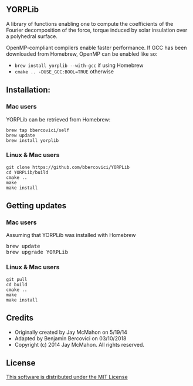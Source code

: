 ## YORPLib

A library of functions enabling one to compute the coefficients of the Fourier decomposition of the force, torque induced by solar insulation over a polyhedral surface.

OpenMP-compliant compilers enable faster performance. If GCC has been downloaded from Homebrew, OpenMP can be enabled like so:

- `brew install yorplib --with-gcc` if using Homebrew
- `cmake .. -DUSE_GCC:BOOL=TRUE` otherwise

## Installation: 

### Mac users

YORPLib can be retrieved from Homebrew:

    brew tap bbercovici/self
    brew update
    brew install yorplib

### Linux & Mac users

    git clone https://github.com/bbercovici/YORPLib
    cd YORPLib/build
    cmake ..
    make
    make install

## Getting updates

### Mac users

Assuming that YORPLib was installed with Homebrew

<pre>
brew update
brew upgrade YORPLib
</pre>

### Linux & Mac users

    git pull
    cd build
    cmake ..
    make
    make install


## Credits

* Originally created by Jay McMahon on 5/19/14 
* Adapted by Benjamin Bercovici on 03/10/2018
* Copyright (c) 2014 Jay McMahon. All rights reserved.

## License

[This software is distributed under the MIT License](https://choosealicense.com/licenses/mit/)
